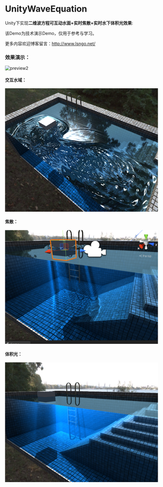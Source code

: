 # UnityWaveEquation

Unity下实现<strong>二维波方程可互动水面+实时焦散+实时水下体积光效果</strong>:

该Demo为技术演示Demo，仅用于参考与学习。

更多内容欢迎博客留言：http://www.lsngo.net/

### 效果演示：

![preview2](Doc/preview.gif)

#### 交互水域：

![preview2](Doc/preview2.PNG)

#### 焦散：

![preview4](Doc/preview4.PNG)

#### 体积光：

![preview3](Doc/preview3.PNG)